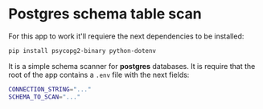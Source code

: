 # Postgres schema table scan

For this app to work it'll requiere the next dependencies to be installed:
```bash
pip install psycopg2-binary python-dotenv
```

It is a simple schema scanner for **postgres** databases. It is require that the root
of the app contains a `.env` file with the next fields:
```bash
CONNECTION_STRING="..."
SCHEMA_TO_SCAN="..."
```

